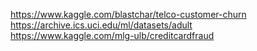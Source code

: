 https://www.kaggle.com/blastchar/telco-customer-churn <br>
https://archive.ics.uci.edu/ml/datasets/adult <br>
https://www.kaggle.com/mlg-ulb/creditcardfraud 
